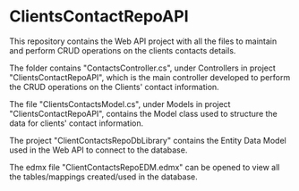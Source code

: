 # ClientsContactRepoAPI
This repository contains the Web API project with all the files to maintain and perform CRUD operations on the clients contacts details.

The folder contains "ContactsController.cs", under Controllers in project "ClientsContactRepoAPI", which is the main controller developed to perform the CRUD operations on the Clients' contact information.

The file "ClientsContactsModel.cs", under Models in project "ClientsContactRepoAPI", contains the Model class used to structure the data for clients' contact information.

The project "ClientContactsRepoDbLibrary" contains the Entity Data Model used in the Web API to connect to the database.

The edmx file "ClientContactsRepoEDM.edmx" can be opened to view all the tables/mappings created/used in the database.


